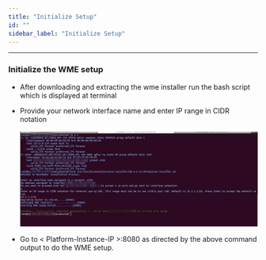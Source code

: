 ```yaml
---
title: "Initialize Setup"
id: ""
sidebar_label: "Initialize Setup"
---
```

---

### Initialize the WME setup

- After downloading and extracting the wme installer run the bash script which is displayed at terminal
- Provide your network interface name and enter IP range in CIDR notation
    <br/><br/>
    [![](/learn/assets/wme-setup/wavemaker-setup-intialization.jpg)](/learn/assets/wme-setup/wavemaker-setup-intialization.jpg)

- Go to  < Platform-Instance-IP >:8080 as directed by the above command output to do the WME setup.